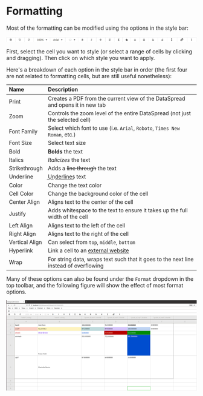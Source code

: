 # Formatting

Most of the formatting can be modified using the options in the style bar:

![](.gitbook/assets/stylebar.png)

First, select the cell you want to style \(or select a range of cells by clicking and dragging\). Then click on which style you want to apply.

Here's a breakdown of each option in the style bar in order \(the first four are not related to formatting cells, but are still useful nonetheless\):

| Name | Description |
| :--- | :--- |
| Print | Creates a PDF from the current view of the DataSpread and opens it in new tab |
| Zoom | Controls the zoom level of the entire DataSpread \(not just the selected cell\) |
| Font Family | Select which font to use \(i.e. `Arial`, `Roboto`, `Times New Roman`, etc.\) |
| Font Size | Select text size |
| Bold | **Bolds** the text |
| Italics | _Italicizes_ the text |
| Strikethrough | Adds a ~~line through~~ the text |
| Underline | U͟n͟d͟e͟r͟l͟i͟n͟e͟s͟ text |
| Color | Change the text color |
| Cell Color | Change the background color of the cell |
| Center Align | Aligns text to the center of the cell |
| Justify | Adds whitespace to the text to ensure it takes up the full width of the cell |
| Left Align | Aligns text to the left of the cell |
| Right Align | Aligns text to the right of the cell |
| Vertical Align | Can select from `top`, `middle`, `bottom` |
| Hyperlink | Link a cell to an [external website](https://example.com) |
| Wrap | For string data, wraps text such that it goes to the next line instead of overflowing |

Many of these options can also be found under the `Format` dropdown in the top toolbar, and the following figure will show the effect of most format options.

![](.gitbook/assets/format.png)

